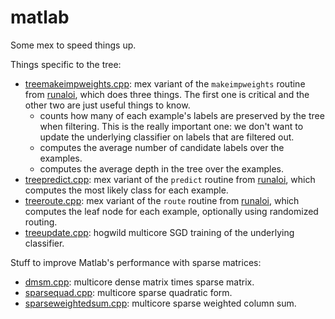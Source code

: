 matlab
==========
Some mex to speed things up.

Things specific to the tree:
 * [treemakeimpweights.cpp](treemakeimpweights.cpp): mex variant of the `makeimpweights` routine from [runaloi](../aloi/runaloi.m), which does three things.  The first one is critical and the other two are just useful things to know.
   * counts how many of each example's labels are preserved by the tree when filtering.  This is the really important one: we don't want to update the underlying classifier on labels that are filtered out.
   * computes the average number of candidate labels over the examples.
   * computes the average depth in the tree over the examples.
 * [treepredict.cpp](treepredict.cpp): mex variant of the `predict` routine from [runaloi](../aloi/runaloi.m), which computes the most likely class for each example.
 * [treeroute.cpp](treeroute.cpp): mex variant of the `route` routine from [runaloi](../aloi/runaloi.m), which computes the leaf node for each example, optionally using randomized routing.
 * [treeupdate.cpp](treeupdate.cpp): hogwild multicore SGD training of the underlying classifier.

Stuff to improve Matlab's performance with sparse matrices:

 * [dmsm.cpp](dmsm.cpp): multicore dense matrix times sparse matrix. 
 * [sparsequad.cpp](sparsequad.cpp): multicore sparse quadratic form.
 * [sparseweightedsum.cpp](sparseweightedsum.cpp): multicore sparse weighted column sum.
